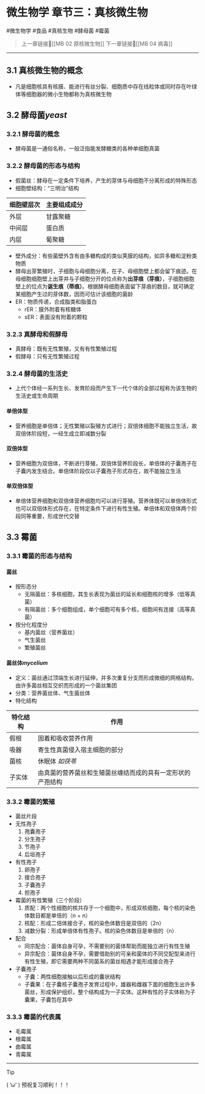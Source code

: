 # 微生物学 章节三：真核微生物
#微生物学 #食品  #真核生物 #酵母菌 #霉菌

> 上一章链接🔗[[MB 02 原核微生物]]
> 下一章链接🔗[[MB 04 病毒]]

---
## 3.1 真核微生物的概念
- 凡是细胞核具有核膜、能进行有丝分裂、细胞质中存在线粒体或同时存在叶绿体等细胞器的微小生物都称为真核微生物
## 3.2 酵母菌*yeast*
### 3.2.1 酵母菌的概念
- 酵母菌是一通俗名称，一般泛指能发酵糖类的各种单细胞真菌
### 3.2.2 酵母菌的形态与结构
- 假菌丝：酵母在一定条件下培养，产生的芽体与母细胞不分离形成的特殊形态
- 细胞壁结构：“三明治”结构

| 细胞壁层次 | 主要组成成分 |
| ---------- | ------------ |
| 外层       | 甘露聚糖     |
| 中间层     | 蛋白质       |
| 内层       | 葡聚糖       |
- 壁外成分：有些菌壁外含有由多糖构成的类似荚膜的结构，如异多糖和淀粉类物质
- 酵母出芽繁殖时，子细胞与母细胞分离，在子、母细胞壁上都会留下痕迹。在母细胞细胞壁上出芽并与子细胞分开的位点称为**出芽痕（芽痕）**，子细胞细胞壁上的位点为**诞生痕（蒂痕）**。根据酵母细胞表面留下芽痕的数目，就可确定某细胞产生过的芽体数，因而可估计该细胞的菌龄
- ER：物质传递，合成脂类和脂蛋白
	- rER：膜外附着有核糖体
	- sER：表面没有附着的颗粒
### 3.2.3 真酵母和假酵母
- 真酵母：既有无性繁殖，又有有性繁殖过程
- 假酵母：只有无性繁殖过程
### 3.2.4 酵母菌的生活史
- 上代个体经一系列生长、发育阶段而产生下一代个体的全部过程称为该生物的生活史或生命周期
#### 单倍体型
- 营养细胞是单倍体；无性繁殖以裂殖方式进行；双倍体细胞不能独立生活，故双倍体阶段短，一经生成立即减数分裂
#### 双倍体型
- 营养细胞为双倍体，不断进行芽殖，双倍体营养阶段长，单倍体的子囊孢子在子囊内发生结合。单倍体阶段仅以子囊孢子形式存在，故不能独立生活
#### 单双倍体型
- 单倍体营养细胞和双倍体营养细胞均可以进行芽殖。营养体既可以单倍体形式也可以双倍体形式存在，在特定条件下进行有性生殖。单倍体和双倍体两个阶段同等重要，形成世代交替
## 3.3 霉菌
### 3.3.1 霉菌的形态与结构
#### 菌丝
- 按形态分
	- 无隔菌丝：多核细胞，其生长表现为菌丝的延长和细胞核的增多（低等真菌）
	- 有隔菌丝：多个细胞组成，单个细胞可有多个核，细胞间有连接（高等真菌）
- 按分化程度分
	- 基内菌丝（营养菌丝）
	- 气生菌丝
	- 繁殖菌丝
#### 菌丝体*mycelium*
- 定义：菌丝通过顶端生长进行延伸，并多次重复分支而形成微细的网格结构，由许多菌丝相互交织而形成的一个菌丝集团
- 分类：营养菌丝体、气生菌丝体
- 特化结构

| 特化结构 | 作用                                                       |
| -------- | ---------------------------------------------------------- |
| 假根     | 固着和吸收营养作用                                         |
| 吸器     | 寄生性真菌侵入宿主细胞的部分                               |
| 菌核     | 休眠体 *如茯苓*                                            |
| 子实体   | 由真菌的营养菌丝和生殖菌丝缠结而成的具有一定形状的产孢结构 |

### 3.3.2 霉菌的繁殖
- 菌丝片段
- 无性孢子
	1. 孢囊孢子
	2. 分生孢子
	3. 节孢子
	4. 后垣孢子
- 有性孢子
	1. 卵孢子
	2. 接合孢子
	3. 子囊孢子
	4. 担孢子
- 霉菌的有性繁殖（三个阶段）
	1. 质配：两个性细胞的核共存于一个细胞中，形成双核细胞，每个核的染色体数目都是单倍的（n + n）
	2. 核配：形成二倍体接合子，核的染色体数目是双倍的（2n）
	3. 减数分裂：形成单倍体有性孢子。核的染色体数目是单倍的（n）
- 配合
	- 同宗配合：菌体自身可孕，不需要别的菌体帮助而能独立进行有性生殖
	- 异宗配合：菌体自身不孕，需要借助别的可亲和菌体的不同交配型来进行有性生殖，即它需要两种不同菌系的菌丝相遇才能形成接合孢子
- 子囊孢子
	- 子囊：两性细胞接触以后形成的囊状结构
	- 子囊果：在子囊核子囊孢子发育过程中，雄器和雌器下面的细胞生出许多菌丝，形成保护组织，整个结构成为一子实体。这种有性的子实体称为子囊果，子囊包在其中
### 3.3.3 霉菌的代表属
- 毛霉属
- 根霉属
- 曲霉属
- 青霉属

---
> [!TIP]
> ( ’ω’ ) 预祝复习顺利！！！       
